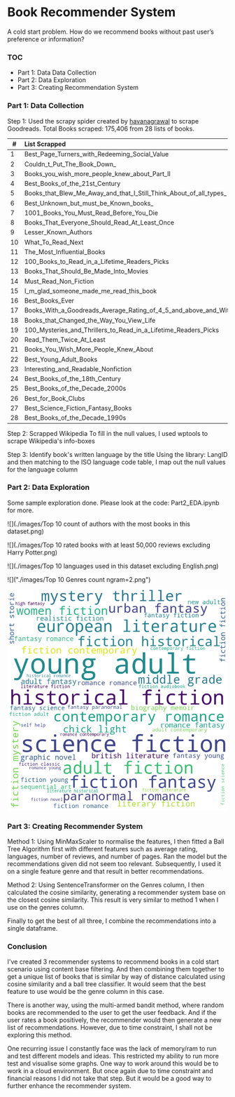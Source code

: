 # Book Recommender System
A cold start problem. How do we recommend books without past user’s preference or information?

### TOC

- Part 1: Data Data Collection
- Part 2: Data Exploration
- Part 3: Creating Recommendation System

### Part 1: Data Collection

Step 1: Used the scrapy spider created by [havanagrawal](https://github.com/havanagrawal/GoodreadsScraper) to scrape Goodreads.
Total Books scraped: 175,406 from 28 lists of books.

|#|List Scrapped|
|---|:---|
|1|Best_Page_Turners_with_Redeeming_Social_Value|
|2|Couldn_t_Put_The_Book_Down_|
|3|Books_you_wish_more_people_knew_about_Part_II|
|4|Best_Books_of_the_21st_Century|
|5|Books_that_Blew_Me_Away_and_that_I_Still_Think_About_of_all_types_|
|6|Best_Unknown_but_must_be_Known_books_|
|7|1001_Books_You_Must_Read_Before_You_Die|
|8|Books_That_Everyone_Should_Read_At_Least_Once|
|9|Lesser_Known_Authors|
|10|What_To_Read_Next|
|11|The_Most_Influential_Books|
|12|100_Books_to_Read_in_a_Lifetime_Readers_Picks|
|13|Books_That_Should_Be_Made_Into_Movies|
|14|Must_Read_Non_Fiction|
|15|I_m_glad_someone_made_me_read_this_book|
|16|Best_Books_Ever|
|17|Books_With_a_Goodreads_Average_Rating_of_4_5_and_above_and_With_At_Least_100_Ratings|
|18|Books_that_Changed_the_Way_You_View_Life|
|19|100_Mysteries_and_Thrillers_to_Read_in_a_Lifetime_Readers_Picks|
|20|Read_Them_Twice_At_Least|
|21|Books_You_Wish_More_People_Knew_About|
|22|Best_Young_Adult_Books|
|23|Interesting_and_Readable_Nonfiction|
|24|Best_Books_of_the_18th_Century|
|25|Best_Books_of_the_Decade_2000s|
|26|Best_for_Book_Clubs|
|27|Best_Science_Fiction_Fantasy_Books|
|28|Best_Books_of_the_Decade_1990s|

Step 2: Scrapped Wikipedia
To fill in the null values, I used wptools to scrape Wikipedia's info-boxes

Step 3: Identify book's written language by the title
Using the library: LangID and then matching to the ISO language code table, I map out the null values for the language column

### Part 2: Data Exploration
Some sample exploration done. Please look at the code: Part2_EDA.ipynb for more.

![](./images/Top 10 count of authors with the most books in this dataset.png)

![](./images/Top 10 rated books with at least 50,000 reviews excluding Harry Potter.png)

![](./images/Top 10 languages used in this dataset excluding English.png)

![]("./images/Top 10 Genres count ngram=2.png")

![](./images/wordcloud_genres.png)

### Part 3: Creating Recommender System
Method 1: Using MinMaxScaler to normalise the features, I then fitted a Ball Tree Algorithm first with different features such as average rating, languages, number of reviews, and number of pages. Ran the model but the recommendations given did not seem too relevant. Subsequently, I used it on a single feature genre and that result in better recommendations.

Method 2: Using SentenceTransformer on the Genres column, I then calculated the cosine similarity, generating a recommender system base on the closest cosine similarity. This result is very similar to method 1 when I use on the genres column.

Finally to get the best of all three, I combine the recommendations into a single dataframe.

### Conclusion
I've created 3 recommender systems to recommend books in a cold start scenario using content base filtering. And then combining them together to get a unique list of books that is similar by way of distance calculated using cosine similarity and a ball tree classifier. It would seem that the best feature to use would be the genre column in this case.

There is another way, using the multi-armed bandit method, where random books are recommended to the user to get the user feedback. And if the user rates a book positively, the recommender would then generate a new list of recommendations. However, due to time constraint, I shall not be exploring this method.

One recurring issue I constantly face was the lack of memory/ram to run and test different models and ideas. This restricted my ability to run more test and visualise some graphs. One way to work around this would be to work in a cloud environment. But once again due to time constraint and financial reasons I did not take that step. But it would be a good way to further enhance the recommender system.
